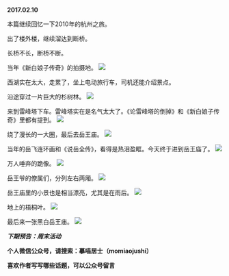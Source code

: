 
          
**2017.02.10**

本篇继续回忆一下2010年的杭州之旅。

出了楼外楼，继续溜达到断桥。

长桥不长，断桥不断。

当年《新白娘子传奇》的拍摄地。
![](http://upload-images.jianshu.io/upload_images/51001-caa94c1883ba9986.jpg)


西湖实在太大，走累了，坐上电动旅行车，司机还能介绍景点。

沿途穿过一片巨大的杉树林。
![](http://upload-images.jianshu.io/upload_images/51001-85bda8ac0a5c8019.jpg)


来到雷峰塔下车。雷峰塔实在是名气太大了。《论雷峰塔的倒掉》和《新白娘子传奇》里都有提到。
![](http://upload-images.jianshu.io/upload_images/51001-d2f96908e68f35ec.jpg)


绕了漫长的一大圈，最后去岳王庙。
![](http://upload-images.jianshu.io/upload_images/51001-305991eca91cde02.jpg)


当年的岳飞连环画和《说岳全传》，看得是热泪盈眶。今天终于进到岳王庙了。
![](http://upload-images.jianshu.io/upload_images/51001-903d1ee57684ae24.jpg)


万人唾弃的跪像。
![](http://upload-images.jianshu.io/upload_images/51001-edfe5713b8703516.jpg)


岳王爷的僚属们，分列左右两厢。
![](http://upload-images.jianshu.io/upload_images/51001-1083d5b2a8060b1d.jpg)


岳王庙里的小景也是相当漂亮，尤其是在雨后。
![](http://upload-images.jianshu.io/upload_images/51001-91e23df5ee2650e4.jpg)


地上的梧桐叶。
![](http://upload-images.jianshu.io/upload_images/51001-225f25063e8e92a7.jpg)


最后来一张黑白岳王庙。
![](http://upload-images.jianshu.io/upload_images/51001-e6e7549bd0cffe4e.jpg)



***下期预告：周末活动***


**个人微信公众号，请搜索：摹喵居士（momiaojushi）**

**喜欢作者写写哪些话题，可以公众号留言**

        